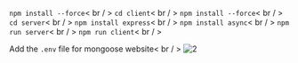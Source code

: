 `npm install --force`< br / >
`cd client`< br / >
`npm install --force`< br / >
`cd server`< br / >
`npm install express`< br / >
`npm install async`< br / >
`npm run server`< br / >
`npm run client`< br / >

Add the `.env` file for mongoose website< br / >
![2](https://github.com/user-attachments/assets/55a7ddd6-93af-4d9e-b64d-24d0a2f93710)
